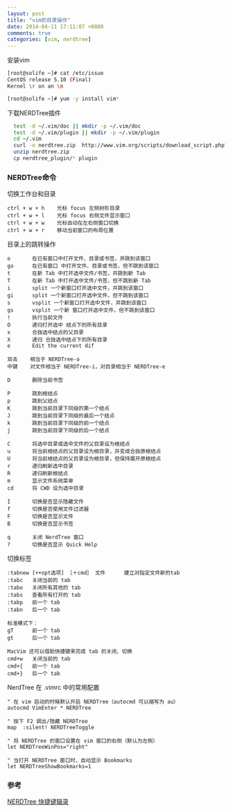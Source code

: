 ```yaml
---
layout: post
title: "vim的目录操作"
date: 2014-04-11 17:11:07 +0800
comments: true
categories: [vim, nerdtree]
---
```



安装vim

``` bash
[root@solife ~]# cat /etc/issue
CentOS release 5.10 (Final)
Kernel \r on an \m

[root@solife ~]# yum -y install vim*
```

下载NERDTree插件

``` bash
  test -d ~/.vim/doc || mkdir -p ~/.vim/doc
  test -d ~/.vim/plugin || mkdir -p ~/.vim/plugin
  cd ~/.vim
  curl -o nerdtree.zip  http://www.vim.org/scripts/download_script.php?src_id=17123
  unzip nerdtree.zip
  cp nerdtree_plugin/* plugin
```

### NERDTree命令

切换工作台和目录

    ctrl + w + h    光标 focus 左侧树形目录
    ctrl + w + l    光标 focus 右侧文件显示窗口
    ctrl + w + w    光标自动在左右侧窗口切换
    ctrl + w + r    移动当前窗口的布局位置

目录上的跳转操作

    o       在已有窗口中打开文件、目录或书签，并跳到该窗口
    go      在已有窗口 中打开文件、目录或书签，但不跳到该窗口
    t       在新 Tab 中打开选中文件/书签，并跳到新 Tab
    T       在新 Tab 中打开选中文件/书签，但不跳到新 Tab
    i       split 一个新窗口打开选中文件，并跳到该窗口
    gi      split 一个新窗口打开选中文件，但不跳到该窗口
    s       vsplit 一个新窗口打开选中文件，并跳到该窗口
    gs      vsplit 一个新 窗口打开选中文件，但不跳到该窗口
    !       执行当前文件
    O       递归打开选中 结点下的所有目录
    x       合拢选中结点的父目录
    X       递归 合拢选中结点下的所有目录
    e       Edit the current dif

    双击    相当于 NERDTree-o
    中键    对文件相当于 NERDTree-i，对目录相当于 NERDTree-e

    D       删除当前书签

    P       跳到根结点
    p       跳到父结点
    K       跳到当前目录下同级的第一个结点
    J       跳到当前目录下同级的最后一个结点
    k       跳到当前目录下同级的前一个结点
    j       跳到当前目录下同级的后一个结点

    C       将选中目录或选中文件的父目录设为根结点
    u       将当前根结点的父目录设为根目录，并变成合拢原根结点
    U       将当前根结点的父目录设为根目录，但保持展开原根结点
    r       递归刷新选中目录
    R       递归刷新根结点
    m       显示文件系统菜单
    cd      将 CWD 设为选中目录

    I       切换是否显示隐藏文件
    f       切换是否使用文件过滤器
    F       切换是否显示文件
    B       切换是否显示书签

    q       关闭 NerdTree 窗口
    ?       切换是否显示 Quick Help

切换标签

    :tabnew [++opt选项] ［＋cmd］ 文件      建立对指定文件新的tab
    :tabc   关闭当前的 tab
    :tabo   关闭所有其他的 tab
    :tabs   查看所有打开的 tab
    :tabp   前一个 tab
    :tabn   后一个 tab

    标准模式下：
    gT      前一个 tab
    gt      后一个 tab

    MacVim 还可以借助快捷键来完成 tab 的关闭、切换
    cmd+w   关闭当前的 tab
    cmd+{   前一个 tab
    cmd+}   后一个 tab

NerdTree 在 .vimrc 中的常用配置

    " 在 vim 启动的时候默认开启 NERDTree（autocmd 可以缩写为 au）
    autocmd VimEnter * NERDTree

    " 按下 F2 调出/隐藏 NERDTree
    map  :silent! NERDTreeToggle

    " 将 NERDTree 的窗口设置在 vim 窗口的右侧（默认为左侧）
    let NERDTreeWinPos="right"

    " 当打开 NERDTree 窗口时，自动显示 Bookmarks
    let NERDTreeShowBookmarks=1

### 参考

[NERDTree 快捷键辑录](http://yang3wei.github.io/blog/2013/01/29/nerdtree-kuai-jie-jian-ji-lu/)
